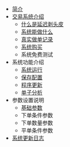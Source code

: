 * [简介](README.md)
* [交易系统介绍](jieshao/jieshao.md)
   * [什么是延迟剥头皮](jieshao/smsycbtp.md)
   * [系统能做什么](jieshao/whatcando.md)
   * [真实做单记录](jieshao/realhistory.md)
   * [系统购买](jieshao/price.md)
   * 系统免费测试
* 系统功能介绍
   * [系统运行](function/run.md)
   * [保存配置](function/saveConf.md)
   * [程序更新](function/howtoupdate.md)
   * [单子分析](function/fx.md)
* 参数设置说明
   * [基础参数](cs/basic.md)
   * 下单条件参数
   * 下单数量参数
   * 平单条件参数
* [系统更新日志](update.md)